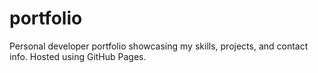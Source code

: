 # portfolio
Personal developer portfolio showcasing my skills, projects, and contact info. Hosted using GitHub Pages.

